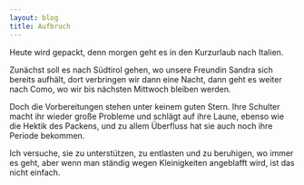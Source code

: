 ```yaml
---
layout: blog
title: Aufbruch
---
```


Heute wird gepackt, denn morgen geht es in den Kurzurlaub nach Italien.

Zunächst soll es nach Südtirol gehen, wo unsere Freundin Sandra sich bereits aufhält, dort verbringen wir dann eine Nacht, dann geht es weiter nach Como, wo wir bis nächsten Mittwoch bleiben werden.

Doch die Vorbereitungen stehen unter keinem guten Stern. Ihre Schulter macht ihr wieder große Probleme und schlägt auf ihre Laune, ebenso wie die Hektik des Packens, und zu allem Überfluss hat sie auch noch ihre Periode bekommen.

Ich versuche, sie zu unterstützen, zu entlasten und zu beruhigen, wo immer es geht, aber wenn man ständig wegen Kleinigkeiten angeblafft wird, ist das nicht einfach.
